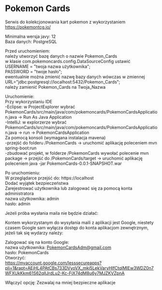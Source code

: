 # Pokemon Cards
Serwis do kolekcjonowania kart pokemon z wykorzystaniem https://pokemontcg.io/  

Minimalna wersja javy: 12  
Baza danych: PostgreSQL  

Przed uruchomieniem:  
należy utworzyć bazę danych o nazwie Pokemon_Cards  
w klasie com.pokemoncards.config.DataSourceConfig ustawić  
USERNAME = "twoja nazwa użytkownika";  
PASSWORD = "twoje hasło";  
ewentualnie można zmienić nazwę bazy danych wówczas w zmiennej  
URL="jdbc:postgresql://localhost:5432/Pokemon_Cards";  
należy zamienić Pokemon_Cards na Twoja_Nazwa  

Uruchomienie:  
Przy wykorzystaniu IDE  
-Eclipse: w ProjectExplorer wybrać PokemonCards/src/main/java/com/pokemoncards/PokemonCardsApplication.java -> Run As Java Application  
-IntelliJ: w explorzerze wybrać PokemonCards/src/main/java/com/pokemoncards/PokemonCardsApplication.java -> run -> PokemonCardsApplication  
Za pomocą konsoli (wymagana instalacja mavena)  
-przejść do folderu /PokemonCards -> uruchomić aplikację poleceniem mvn spring-boot:run  
-zbudować projekt, w folderze /PokemonCards wywołać polecenie mvn package -> przejść do /PokemonCards/target -> uruchomić aplikację poleceniem java -jar PokemonCards-0.0.1-SNAPSHOT.war  

Po uruchomieniu:  
W przeglądarce przejść do: https://localhost  
Dodać wyjątek bezpieczeństwa  
Zarejestrować użytkownika lub zalogować się za pomocą konta administratora  
nazwa użytkownika: admin  
hasło: admin  

Jeżeli próba wysłania maila nie będzie działać:  
  
Kontem wykorzystanym do wysyłania maili z aplikacji jest Google, niestety czasem Google sam wyłącza dostęp
do konta aplikacjom zewnętrznym, jeżeli tak się wydarzy należy:  
  
Zalogować się na konto Google:  
nazwa użytkownika: PokemonCardsAdm@gmail.com  
hasło: PokemonCards  
Otworzyć:  
https://myaccount.google.com/lesssecureapps?pli=1&rapt=AEjHL4PAtCBs733DVyoVX_mkj5LekVaryHIfCtqlMIEw3WDZ0n7WFXUkKkm61S62qlIJrdLu2-Kc-FjX74dM8u6y7MJZKVZpnA  

Włączyć opcję: Zezwalaj na mniej bezpieczne aplikacje  
